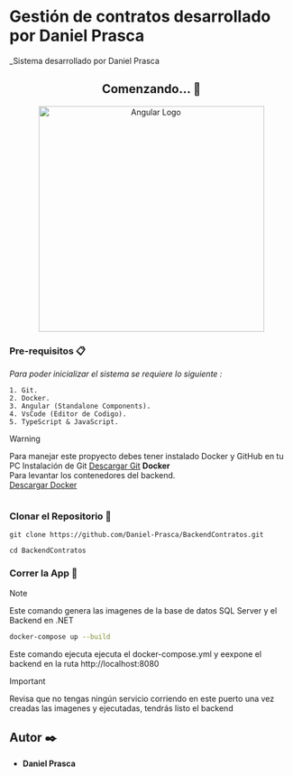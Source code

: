 # Gestión de contratos desarrollado por Daniel Prasca
_Sistema desarrollado por Daniel Prasca

<div align="center">

## Comenzando... 🚀
</div>

<p align="center">
<a href="https://angular.dev"><img src="https://imgs.search.brave.com/Xkj8HMVUoD9qKnH36MGpNEiLymxzP-sNmIj9bB7M6t0/rs:fit:860:0:0/g:ce/aHR0cHM6Ly9zZWVr/bG9nby5jb20vaW1h/Z2VzL0EvYW5ndWxh/ci1sb2dvLTcwQkJF/MjIwQ0Itc2Vla2xv/Z28uY29tLnBuZw" width="400" alt="Angular Logo" /></a>
</p>

### Pre-requisitos 📋

_Para poder inicializar el sistema se requiere lo siguiente :_

```
1. Git.
2. Docker.
3. Angular (Standalone Components).
4. VsCode (Editor de Codigo).
5. TypeScript & JavaScript.
```


> [!WARNING]
> Para manejar este propyecto debes tener instalado Docker y GitHub en tu PC
> Instalación de Git
>  [Descargar Git](https://git-scm.com/downloads)
>**Docker**  
> Para levantar los contenedores del backend.  
>[Descargar Docker](https://www.docker.com/get-started/)
> ````

### Clonar el Repositorio 🔧

```
git clone https://github.com/Daniel-Prasca/BackendContratos.git
```
```
cd BackendContratos
```
### Correr la App 🚀
> [!NOTE]
> Este comando genera las imagenes de la base de datos SQL Server y el Backend en .NET 
> ```sh
> docker-compose up --build
> ````
> Este comando ejecuta ejecuta el docker-compose.yml y eexpone el backend en la ruta http://localhost:8080


> [!IMPORTANT]
> Revisa que no tengas ningún servicio corriendo en este puerto
> una vez creadas las imagenes y ejecutadas, tendrás listo el backend 


## Autor ✒️

- **Daniel Prasca**
